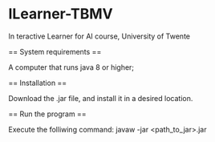 # ILearner-TBMV
In teractive Learner for AI course, University of Twente


== System requirements ==

A computer that runs java 8 or higher;

== Installation == 

Download the .jar file, and install it in a desired location.

== Run the program ==

Execute the folliwing command: javaw -jar <path_to_jar>.jar


